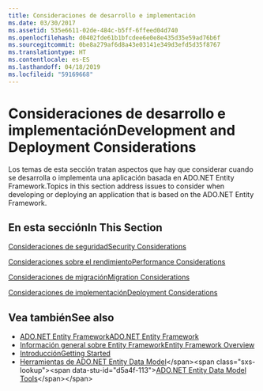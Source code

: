 ```yaml
---
title: Consideraciones de desarrollo e implementación
ms.date: 03/30/2017
ms.assetid: 535e6611-02de-484c-b5ff-6ffeed04d740
ms.openlocfilehash: d0402fde61b1bfcdee6e0e8e435d35e59ad76b6f
ms.sourcegitcommit: 0be8a279af6d8a43e03141e349d3efd5d35f8767
ms.translationtype: HT
ms.contentlocale: es-ES
ms.lasthandoff: 04/18/2019
ms.locfileid: "59169668"
---
```

# <a name="development-and-deployment-considerations"></a><span data-ttu-id="d5a4f-102">Consideraciones de desarrollo e implementación</span><span class="sxs-lookup"><span data-stu-id="d5a4f-102">Development and Deployment Considerations</span></span>
<span data-ttu-id="d5a4f-103">Los temas de esta sección tratan aspectos que hay que considerar cuando se desarrolla o implementa una aplicación basada en ADO.NET Entity Framework.</span><span class="sxs-lookup"><span data-stu-id="d5a4f-103">Topics in this section address issues to consider when developing or deploying an application that is based on the ADO.NET Entity Framework.</span></span>  
  
## <a name="in-this-section"></a><span data-ttu-id="d5a4f-104">En esta sección</span><span class="sxs-lookup"><span data-stu-id="d5a4f-104">In This Section</span></span>  
 [<span data-ttu-id="d5a4f-105">Consideraciones de seguridad</span><span class="sxs-lookup"><span data-stu-id="d5a4f-105">Security Considerations</span></span>](../../../../../docs/framework/data/adonet/ef/security-considerations.md)  
  
 [<span data-ttu-id="d5a4f-106">Consideraciones sobre el rendimiento</span><span class="sxs-lookup"><span data-stu-id="d5a4f-106">Performance Considerations</span></span>](../../../../../docs/framework/data/adonet/ef/performance-considerations.md)  
  
 [<span data-ttu-id="d5a4f-107">Consideraciones de migración</span><span class="sxs-lookup"><span data-stu-id="d5a4f-107">Migration Considerations</span></span>](../../../../../docs/framework/data/adonet/ef/migration-considerations.md)  
  
 [<span data-ttu-id="d5a4f-108">Consideraciones de implementación</span><span class="sxs-lookup"><span data-stu-id="d5a4f-108">Deployment Considerations</span></span>](../../../../../docs/framework/data/adonet/ef/deployment-considerations.md)  
  
## <a name="see-also"></a><span data-ttu-id="d5a4f-109">Vea también</span><span class="sxs-lookup"><span data-stu-id="d5a4f-109">See also</span></span>

- [<span data-ttu-id="d5a4f-110">ADO.NET Entity Framework</span><span class="sxs-lookup"><span data-stu-id="d5a4f-110">ADO.NET Entity Framework</span></span>](../../../../../docs/framework/data/adonet/ef/index.md)
- [<span data-ttu-id="d5a4f-111">Información general sobre Entity Framework</span><span class="sxs-lookup"><span data-stu-id="d5a4f-111">Entity Framework Overview</span></span>](../../../../../docs/framework/data/adonet/ef/overview.md)
- [<span data-ttu-id="d5a4f-112">Introducción</span><span class="sxs-lookup"><span data-stu-id="d5a4f-112">Getting Started</span></span>](../../../../../docs/framework/data/adonet/ef/getting-started.md)
- <span data-ttu-id="d5a4f-113">[Herramientas de ADO.NET Entity Data Model](https://docs.microsoft.com/previous-versions/dotnet/netframework-4.0/bb399249(v=vs.100))</span><span class="sxs-lookup"><span data-stu-id="d5a4f-113">[ADO.NET Entity Data Model Tools](https://docs.microsoft.com/previous-versions/dotnet/netframework-4.0/bb399249(v=vs.100))</span></span>
